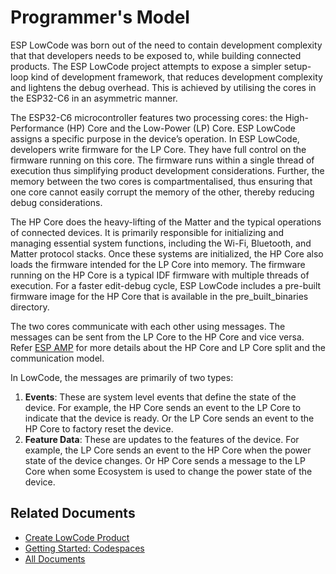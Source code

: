 # Programmer's Model

ESP LowCode was born out of the need to contain development complexity that that developers needs to be exposed to, while building connected products. The ESP LowCode project attempts to expose a simpler setup-loop kind of development framework, that reduces development complexity and lightens the debug overhead. This is achieved by utilising the cores in the ESP32-C6 in an asymmetric manner.

The ESP32-C6 microcontroller features two processing cores: the High-Performance (HP) Core and the Low-Power (LP) Core. ESP LowCode assigns a specific purpose in the device’s operation. In ESP LowCode, developers write firmware for the LP Core. They have full control on the firmware running on this core. The firmware runs within a single thread of execution thus simplifying product development considerations. Further, the memory between the two cores is compartmentalised, thus ensuring that one core cannot easily corrupt the memory of the other, thereby reducing debug considerations.

The HP Core does the heavy-lifting of the Matter and the typical operations of connected devices. It is primarily responsible for initializing and managing essential system functions, including the Wi-Fi, Bluetooth, and Matter protocol stacks. Once these systems are initialized, the HP Core also loads the firmware intended for the LP Core into memory. The firmware running on the HP Core is a typical IDF firmware with multiple threads of execution. For a faster edit-debug cycle, ESP LowCode includes a pre-built firmware image for the HP Core that is available in the pre_built_binaries directory.

The two cores communicate with each other using messages. The messages can be sent from the LP Core to the HP Core and vice versa. Refer [ESP AMP](https://github.com/espressif/esp-amp/blob/main/README.md) for more details about the HP Core and LP Core split and the communication model.

In LowCode, the messages are primarily of two types:

1. **Events**: These are system level events that define the state of the device. For example, the HP Core sends an event to the LP Core to indicate that the device is ready. Or the LP Core sends an event to the HP Core to factory reset the device.
2. **Feature Data**: These are updates to the features of the device. For example, the LP Core sends an event to the HP Core when the power state of the device changes. Or HP Core sends a message to the LP Core when some Ecosystem is used to change the power state of the device.

## Related Documents

* [Create LowCode Product](./create_product.md)
* [Getting Started: Codespaces](../README.md)
* [All Documents](./all_documents.md)

